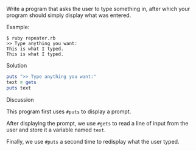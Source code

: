 Write a program that asks the user to type something in, after which your program should simply display what was entered.

Example:

```
$ ruby repeater.rb
>> Type anything you want:
This is what I typed.
This is what I typed.
```

Solution

```ruby
puts ">> Type anything you want:"
text = gets
puts text
```

Discussion

This program first uses `#puts` to display a prompt.

After displaying the prompt, we use `#gets` to read a line of input from the user and store it a variable named `text`.

Finally, we use `#puts` a second time to redisplay what the user typed.
